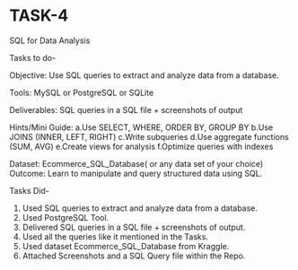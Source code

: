 # TASK-4
SQL for Data Analysis

Tasks to do-

Objective: Use SQL queries to extract and analyze data from a database.

Tools: MySQL or PostgreSQL or SQLite

Deliverables: SQL queries in a SQL file + screenshots of output

Hints/Mini Guide:
a.Use SELECT, WHERE, ORDER BY, GROUP BY
b.Use JOINS (INNER, LEFT, RIGHT)
c.Write subqueries
d.Use aggregate functions (SUM, AVG)
e.Create views for analysis
f.Optimize queries with indexes

Dataset: Ecommerce_SQL_Database( or any data set of your choice)
Outcome: Learn to manipulate and query structured data using SQL.

Tasks Did-

1. Used SQL queries to extract and analyze data from a database.
2. Used PostgreSQL Tool.
3. Delivered SQL queries in a SQL file + screenshots of output.
4. Used all the queries like it mentioned in the Tasks.
5. Used dataset Ecommerce_SQL_Database from Kraggle.
6. Attached Screenshots and a SQL Query file within the Repo.
